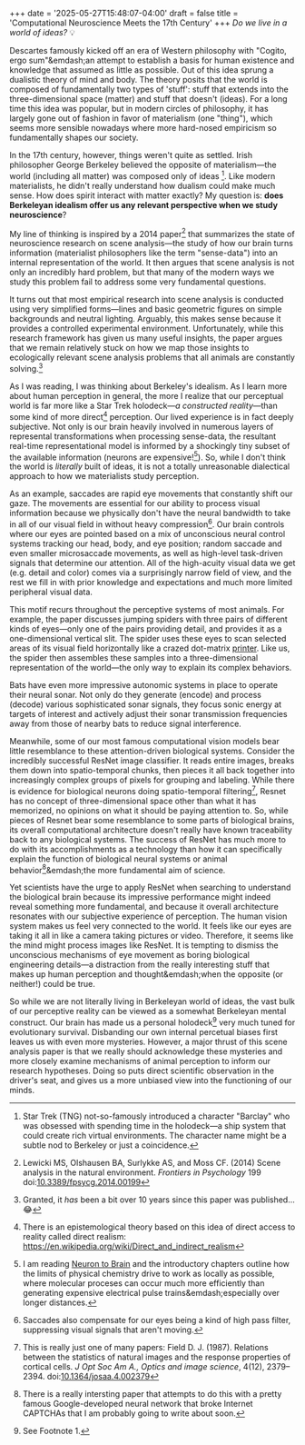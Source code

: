 +++
date = '2025-05-27T15:48:07-04:00'
draft = false
title = 'Computational Neuroscience Meets the 17th Century'
+++
*Do we live in a world of ideas?* :bulb:
<!--more-->

Descartes famously kicked off an era of Western philosophy with "Cogito, ergo sum"&emdash;an attempt to establish a basis for human existence and knowledge that assumed as little as possible. Out of this idea sprung a dualistic theory of mind and body. The theory posits that the world is composed of fundamentally two types of 'stuff': stuff that extends into the three-dimensional space (matter) and stuff that doesn't (ideas). For a long time this idea was popular, but in modern circles of philosophy, it has largely gone out of fashion in favor of materialism (one "thing"), which seems more sensible nowadays where more hard-nosed empiricism so fundamentally shapes our society.

In the 17th century, however, things weren't quite as settled. Irish philosopher George Berkeley believed the opposite of materialism&mdash;the world (including all matter) was composed only of ideas [^1]. Like modern materialists, he didn't really understand how dualism could make much sense. How does spirit interact with matter exactly? My question is: **does Berkeleyan idealism offer us any relevant perspective when we study neuroscience**?

My line of thinking is inspired by a 2014 paper[^2] that summarizes the state of neuroscience research on scene analysis&mdash;the study of how our brain turns information (materialist philosophers like the term "sense-data") into an internal representation of the world. It then argues that scene analysis is not only an incredibly hard problem, but that many of the modern ways we study this problem fail to address some very fundamental questions.

It turns out that most empirical research into scene analysis is conducted using very simplified forms&mdash;lines and basic geometric figures on simple backgrounds and neutral lighting. Arguably, this makes sense because it provides a controlled experimental environment. Unfortunately, while this research framework has given us many useful insights, the paper argues that we remain relatively stuck on how we map those insights to ecologically relevant scene analysis problems that all animals are constantly solving.[^4]

As I was reading, I was thinking about Berkeley's idealism. As I learn more about human perception in general, the more I realize that our perceptual world is far more like a Star Trek holodeck&mdash;_a constructed reality_&mdash;than some kind of more direct[^9] perception. Our lived experience is in fact deeply subjective. Not only is our brain heavily involved in numerous layers of represental transformations when processing sense-data, the resultant real-time representational model is informed by a shockingly tiny subset of the available information (neurons are expensive![^10]). So, while I don't think the world is *literally* built of ideas, it is not a totally unreasonable dialectical approach to how we materialists study perception. 

As an example, saccades are rapid eye movements that constantly shift our gaze. The movements are essential for our ability to process visual information because we physically don't have the neural bandwidth to take in all of our visual field in without heavy compression[^3]. Our brain controls where our eyes are pointed based on a mix of unconscious neural control systems tracking our head, body, and eye position; random saccade and even smaller microsaccade movements, as well as high-level task-driven signals that determine our attention. All of the high-acuity visual data we get (e.g. detail and color) comes via a surprisingly narrow field of view, and the rest we fill in with prior knowledge and expectations and much more limited peripheral visual data.

This motif recurs throughout the perceptive systems of most animals. For example, the paper discusses jumping spiders with three pairs of different kinds of eyes&mdash;only one of the pairs providing detail, and provides it as a one-dimensional vertical slit. The spider uses these eyes to scan selected areas of its visual field horizontally like a crazed dot-matrix [printer](https://youtu.be/A_vXA058EDY?t=23). Like us, the spider then assembles these samples into a three-dimensional representation of the world&mdash;the only way to explain its complex behaviors.

Bats have even more impressive autonomic systems in place to operate their neural sonar. Not only do they generate (encode) and process (decode) various sophisticated sonar signals, they focus sonic energy at targets of interest and actively adjust their sonar transmission frequencies away from those of nearby bats to reduce signal interference.

Meanwhile, some of our most famous computational vision models bear little resemblance to these attention-driven biological systems. Consider the incredibly successful ResNet image classifier. It reads entire images, breaks them down into spatio-temporal chunks, then pieces it all back together into increasingly complex groups of pixels for grouping and labeling. While there is evidence for biological neurons doing spatio-temporal filtering[^5], Resnet has no concept of three-dimensional space other than what it has memorized, no opinions on what it should be paying attention to. So, while pieces of Resnet bear some resemblance to some parts of biological brains, its overall computational architecture doesn't really have known traceability back to any biological systems. The success of ResNet has much more to do with its accomplishments as a technology than how it can specifically explain the function of biological neural systems or animal behavior[^6]&emdash;the more fundamental aim of science.

Yet scientists have the urge to apply ResNet when searching to understand the biological brain because its impressive performance might indeed reveal something more fundamental, and because it overall architecture resonates with our subjective experience of perception. The human vision system makes us feel very connected to the world. It feels like our eyes are taking it all in like a camera taking pictures or video. Therefore, it seems like the mind might process images like ResNet. It is tempting to dismiss the unconscious mechanisms of eye movement as boring biological engineering details&mdash;a distraction from the really interesting stuff that makes up human perception and thought&emdash;when the opposite (or neither!) could be true.

So while we are not literally living in Berkeleyan world of ideas, the vast bulk of our perceptive reality can be viewed as a somewhat Berkeleyan mental construct. Our brain has made us a personal holodeck[^8] very much tuned for evolutionary survival. Disbanding our own internal percetual biases first leaves us with even more mysteries. However, a major thrust of this scene analysis paper is that we really should acknowledge these mysteries and more closely examine mechanisms of animal perception to inform our research hypotheses. Doing so puts direct scientific observation in the driver's seat, and gives us a more unbiased view into the functioning of our minds.

[^1]: Star Trek (TNG) not-so-famously introduced a character "Barclay" who was obsessed with spending time in the holodeck&mdash;a ship system that could create rich virtual environments. The character name might be a subtle nod to Berkeley or just a coincidence.

[^2]: Lewicki MS, Olshausen BA, Surlykke AS, and Moss CF. (2014) Scene analysis in the natural environment. _Frontiers in Psychology_ 199 doi:[10.3389/fpsycg.2014.00199](https://doi.org/10.3389/fpsyg.2014.00199)

[^3]: Saccades also compensate for our eyes being a kind of high pass filter, suppressing visual signals that aren't moving.

[^4]: Granted, it _has_ been a bit over 10 years since this paper was published... :joy:

[^5]: This is really just one of many papers: Field D. J. (1987). Relations between the statistics of natural images and the response properties of cortical cells. _J Opt Soc Am A., Optics and image science_, 4(12), 2379–2394. doi:[10.1364/josaa.4.002379](https://doi.org/10.1364/josaa.4.002379)

[^6]: There is a really intersting paper[^7] that attempts to do this with a pretty famous Google-developed neural network that broke Internet CAPTCHAs that I am probably going to write about soon.

[^7]: George D, Lázaro-Gredilla M, Lehrach W, Dedieu A, Zhou G, and Marino J. (2025) A detailed theory of thalamic and cortical microcircuits for predictive visual inference. _Sci. Adv._ 11, eadr6698. doi:[10.1126/sciadv.adr6698](https://doi.org/10.1126/sciadv.adr6698)

[^8]: See Footnote 1.

[^9]: There is an epistemological theory based on this idea of direct access to reality called direct realism: https://en.wikipedia.org/wiki/Direct_and_indirect_realism

[^10]: I am reading [Neuron to Brain](https://www.amazon.com/Neuron-Brain-Robert-Martin/dp/1605354392) and the introductory chapters outline how the limits of physical chemistry drive to work as locally as possible, where molecular proceses can occur much more efficiently than generating expensive electrical pulse trains&emdash;especially over longer distances.